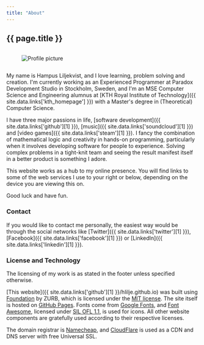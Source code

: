 ```yaml
---
title: "About"
---
```


## {{ page.title }}

<!-- Inline HTML for scrset support -->
<div class="row">
  <div class="small-6 columns small-centered">
    <figure>
      <img src="/images/profile-picture.jpg"
           srcset="/images/profile-picture.jpg 1x, /images/profile-picture@2x.jpg 2x"
           alt="Profile picture" class="profile-picture">
    </figure>
  </div>
</div>

My name is Hampus Liljekvist, and I love learning, problem solving and creation.
I'm currently working as an Experienced Programmer at Paradox Development Studio in Stockholm,
Sweden, and I'm an MSE Computer Science and Engineering alumnus at [KTH Royal Institute of Technology]({{ site.data.links['kth_homepage'] }})
with a Master's degree in (Theoretical) Computer Science.

I have three major passions in life, [software development]({{ site.data.links['github'][1] }}),
[music]({{ site.data.links['soundcloud'][1] }}) and [video games]({{ site.data.links['steam'][1] }}).
I fancy the combination of mathematical logic and creativity in hands-on programming,
particularly when it involves developing software for people to experience. Solving
complex problems in a tight-knit team and seeing the result manifest itself in a better
product is something I adore.

This website works as a hub to my online presence. You will find links to some of the
web services I use to your right or below, depending on the device you are viewing
this on.

Good luck and have fun.

### Contact

If you would like to contact me personally, the easiest way would be through
the social networks like [Twitter]({{ site.data.links['twitter'][1] }}),
[Facebook]({{ site.data.links['facebook'][1] }}) or [LinkedIn]({{ site.data.links['linkedin'][1] }}).

### License and Technology

The licensing of my work is as stated in the footer unless specified otherwise.

[This website]({{ site.data.links['github'][1] }}/hlilje.github.io)
was built using [Foundation](http://foundation.zurb.com/) by ZURB, which is licensed
under the [MIT license](https://opensource.org/licenses/MIT). The site itself is
hosted on [GitHub Pages](https://pages.github.com/). Fonts come from [Google Fonts](https://fonts.google.com/),
and [Font Awesome](http://fontawesome.io/), licensed under [SIL OFL 1.1](http://scripts.sil.org/OFL),
is used for icons. All other website components are gratefully used according to
their respective licenses.

The domain registrar is [Namecheap](https://www.namecheap.com/), and [CloudFlare](https://www.cloudflare.com/)
is used as a CDN and DNS server with free Universal SSL.
